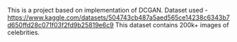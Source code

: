 This is a project based on implementation of DCGAN.
Dataset used - https://www.kaggle.com/datasets/504743cb487a5aed565ce14238c6343b7d650ffd28c071f03f2fd9b25819e6c9
This dataset contains 200k+ images of celebrities. 
